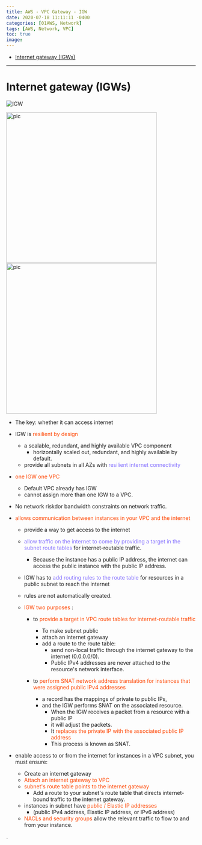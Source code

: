 ```yaml
---
title: AWS - VPC Gateway - IGW
date: 2020-07-18 11:11:11 -0400
categories: [01AWS, Network]
tags: [AWS, Network, VPC]
toc: true
image:
---
```


- [Internet gateway (IGWs)](#internet-gateway-igws)

---

# Internet gateway (IGWs)

![IGW](https://i.imgur.com/9jacyfO.png)


<img alt="pic" src="https://i.imgur.com/bkzz2pL.png" width="400">

<img alt="pic" src="https://i.imgur.com/mU8bKIE.png" width="400">


- The key: whether it can access internet


- IGW is <font color=OrangeRed> resilient by design </font>
  - a scalable, redundant, and highly available VPC component
    - horizontally scaled out, redundant, and highly available by default.
  - provide all subnets in all AZs with <font color=LightSlateBlue> resilient internet connectivity </font>
- <font color=OrangeRed> one IGW one VPC </font>
  - Default VPC already has IGW
  - cannot assign more than one IGW to a VPC.
- No network riskdor bandwidth constraints on network traffic.

- <font color=OrangeRed> allows communication between instances in your VPC and the internet </font>
  - provide a way to get access to the internet
  - <font color=LightSlateBlue> allow traffic on the internet to come by providing a target in the subnet route tables </font> for internet-routable traffic.
    - Because the instance has a public IP address, the internet can access the public instance with the public IP address.
  - IGW has to <font color=LightSlateBlue> add routing rules to the route table </font> for resources in a public subnet to reach the internet
  - rules are not automatically created.


  - <font color=OrangeRed> IGW two purposes </font> :
    - to <font color=OrangeRed> provide a target in VPC route tables for internet-routable traffic </font>
      - To make subnet public
      - attach an internet gateway
      - add a route to the route table:
        - send non-local traffic through the internet gateway to the internet (0.0.0.0/0).
        - Public IPv4 addresses are never attached to the resource's network interface.

    - to <font color=OrangeRed> perform SNAT network address translation for instances that were assigned public IPv4 addresses </font>
      - a record has the mappings of private to public IPs,
      - and the IGW performs SNAT on the associated resource.
        - When the IGW receives a packet from a resource with a public IP
        - it will adjust the packets.
        - It <font color=OrangeRed> replaces the private IP with the associated public IP address </font>
        - This process is known as SNAT.



- enable access to or from the internet for instances in a VPC subnet, you must ensure:
  - Create an internet gateway
  - <font color=OrangeRed> Attach an internet gateway to VPC </font>
  - <font color=OrangeRed> subnet's route table points to the internet gateway </font>
    - Add a route to your subnet's route table that directs internet-bound traffic to the internet gateway.
  - instances in subnet have <font color=OrangeRed> public / Elastic IP addresses </font>
    - (public IPv4 address, Elastic IP address, or IPv6 address)
  - <font color=OrangeRed> NACLs and security groups </font> allow the relevant traffic to flow to and from your instance.




.
